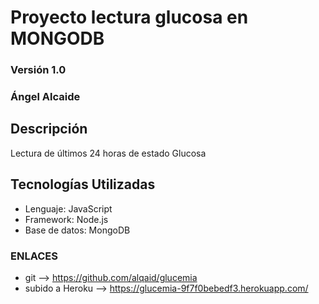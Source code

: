 # Proyecto lectura glucosa en MONGODB

### Versión 1.0

### Ángel Alcaide

## Descripción

Lectura de últimos 24 horas de estado Glucosa

## Tecnologías Utilizadas

*   Lenguaje: JavaScript
*   Framework: Node.js
*   Base de datos: MongoDB


### ENLACES

*   git -->  https://github.com/alqaid/glucemia
*   subido a Heroku --> https://glucemia-9f7f0bebedf3.herokuapp.com/
